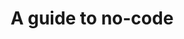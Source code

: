 ---
title: 'A guide to no-code'
summary: 'Lorem ipsum dolor sit amet'
pubDate: 'Aug 07 2025'
heroImage: ''
---